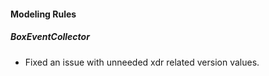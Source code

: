 
#### Modeling Rules
##### BoxEventCollector
- Fixed an issue with unneeded xdr related version values.
